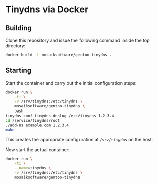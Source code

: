# Tinydns via Docker

## Building

Clone this repository and issue the following command inside the top directory:
```sh
docker build -t mosaiksoftware/gentoo-tinydns .
```

## Starting

Start the container and carry out the initial configuration steps:
```sh
docker run \
	-ti \
	-v /srv/tinydns:/etc/tinydns \
	mosaiksoftware/gentoo-tinydns \
	bash
tinydns-conf tinydns dnslog /etc/tinydns 1.2.3.4
cd /service/tinydns/root
./add-ns example.com 1.2.3.4
make
```

This creates the appropriate configuration at `/srv/tinydns` on the host.

Now start the actual container:
```sh
docker run \
	-ti \
	--name=tinydns \
	-v /srv/tinydns:/etc/tinydns \
	mosaiksoftware/gentoo-tinydns
```

